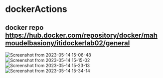 # dockerActions
## docker repo https://hub.docker.com/repository/docker/mahmoudelbasiony/itidockerlab02/general
![Screenshot from 2023-05-14 15-06-48](https://github.com/mahmoud-elbasiony/dockerActions/assets/122675815/e75e3e2e-af10-4932-959e-6cca7646db72)
![Screenshot from 2023-05-14 15-15-02](https://github.com/mahmoud-elbasiony/dockerActions/assets/122675815/2a9e4c90-936f-4839-bfa6-b887e70beaaf)
![Screenshot from 2023-05-14 15-23-13](https://github.com/mahmoud-elbasiony/dockerActions/assets/122675815/c5008784-5ced-4df9-95f2-e74524cd2db2)
![Screenshot from 2023-05-14 15-34-14](https://github.com/mahmoud-elbasiony/dockerActions/assets/122675815/7ba8ede9-0aa1-468a-a1ab-3a06bf494129)
